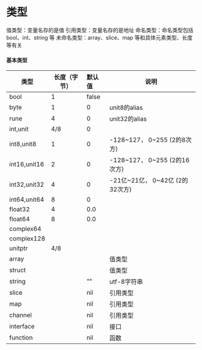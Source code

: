 # 类型
值类型：变量名存的是值
引用类型：变量名存的是地址
命名类型：命名类型包括 bool、int、string 等
未命名类型：array、slice、map 等和具体元素类型、长度等有关

#### 基本类型

| 类型           | 长度（字节） | 默认值   | 说明          |
| ------------ | ------ | :---- | ------------------------ |
| bool         | 1      | false |                          |
| byte         | 1      | 0     | unit8的alias             |
| rune         | 4      | 0     | unit32的alias            |
| int,unit     | 4/8    | 0     |                          |
| int8,unit8   | 1      | 0     | -128~127， 0~255 (2的8次方)  |
| int16,unit16 | 2      | 0     | -128~127， 0~255 (2的16次方) |
| int32,unit32 | 4      | 0     | -21亿~21亿， 0~42亿 (2的32次方) |
| int64,unit64 | 8      | 0     |                          |
| float32      | 4      | 0.0   |                          |
| float64      | 8      | 0.0   |                          |
| complex64    |        |       |                          |
| complex128   |        |       |                          |
| unitptr      | 4/8    |       |                          |
| array        |        |       | 值类型                      |
| struct       |        |       | 值类型                      |
| string       |        | ""    | utf-8字符串                 |
| slice        |        | nil   | 引用类型                     |
| map          |        | nil   | 引用类型                     |
| channel      |        | nil   | 引用类型                     |
| interface    |        | nil   | 接口                       |
| function     |        | nil   | 函数                       |



